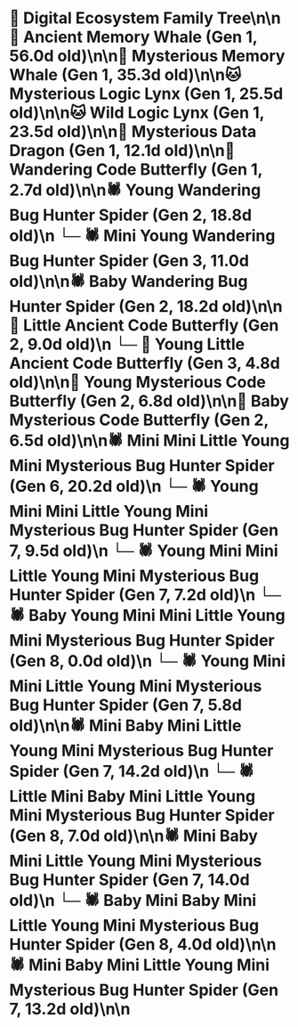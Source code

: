 # 🌳 Digital Ecosystem Family Tree\n\n🐋 Ancient Memory Whale (Gen 1, 56.0d old)\n\n🐋 Mysterious Memory Whale (Gen 1, 35.3d old)\n\n🐱 Mysterious Logic Lynx (Gen 1, 25.5d old)\n\n🐱 Wild Logic Lynx (Gen 1, 23.5d old)\n\n🐉 Mysterious Data Dragon (Gen 1, 12.1d old)\n\n🦋 Wandering Code Butterfly (Gen 1, 2.7d old)\n\n🕷️ Young Wandering Bug Hunter Spider (Gen 2, 18.8d old)\n  └─ 🕷️ Mini Young Wandering Bug Hunter Spider (Gen 3, 11.0d old)\n\n🕷️ Baby Wandering Bug Hunter Spider (Gen 2, 18.2d old)\n\n🦋 Little Ancient Code Butterfly (Gen 2, 9.0d old)\n  └─ 🦋 Young Little Ancient Code Butterfly (Gen 3, 4.8d old)\n\n🦋 Young Mysterious Code Butterfly (Gen 2, 6.8d old)\n\n🦋 Baby Mysterious Code Butterfly (Gen 2, 6.5d old)\n\n🕷️ Mini Mini Little Young Mini Mysterious Bug Hunter Spider (Gen 6, 20.2d old)\n  └─ 🕷️ Young Mini Mini Little Young Mini Mysterious Bug Hunter Spider (Gen 7, 9.5d old)\n  └─ 🕷️ Young Mini Mini Little Young Mini Mysterious Bug Hunter Spider (Gen 7, 7.2d old)\n    └─ 🕷️ Baby Young Mini Mini Little Young Mini Mysterious Bug Hunter Spider (Gen 8, 0.0d old)\n  └─ 🕷️ Young Mini Mini Little Young Mini Mysterious Bug Hunter Spider (Gen 7, 5.8d old)\n\n🕷️ Mini Baby Mini Little Young Mini Mysterious Bug Hunter Spider (Gen 7, 14.2d old)\n  └─ 🕷️ Little Mini Baby Mini Little Young Mini Mysterious Bug Hunter Spider (Gen 8, 7.0d old)\n\n🕷️ Mini Baby Mini Little Young Mini Mysterious Bug Hunter Spider (Gen 7, 14.0d old)\n  └─ 🕷️ Baby Mini Baby Mini Little Young Mini Mysterious Bug Hunter Spider (Gen 8, 4.0d old)\n\n🕷️ Mini Baby Mini Little Young Mini Mysterious Bug Hunter Spider (Gen 7, 13.2d old)\n\n